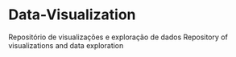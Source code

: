 # Data-Visualization
Repositório de visualizações e exploração de dados
Repository of visualizations and data exploration
